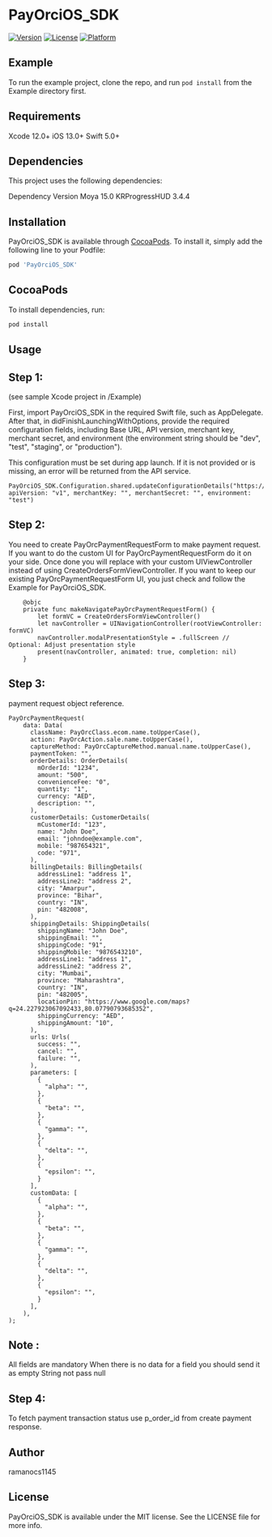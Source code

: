 # PayOrciOS_SDK

[![Version](https://img.shields.io/cocoapods/v/PayOrciOS_SDK.svg?style=flat)](https://cocoapods.org/pods/PayOrciOS_SDK)
[![License](https://img.shields.io/cocoapods/l/PayOrciOS_SDK.svg?style=flat)](https://cocoapods.org/pods/PayOrciOS_SDK)
[![Platform](https://img.shields.io/cocoapods/p/PayOrciOS_SDK.svg?style=flat)](https://cocoapods.org/pods/PayOrciOS_SDK)

## Example

To run the example project, clone the repo, and run `pod install` from the Example directory first.


## Requirements

Xcode 12.0+
iOS   13.0+
Swift 5.0+


## Dependencies

This project uses the following dependencies:

Dependency    Version
Moya             15.0
KRProgressHUD    3.4.4


## Installation

PayOrciOS_SDK is available through [CocoaPods](https://cocoapods.org). To install
it, simply add the following line to your Podfile:

```ruby
pod 'PayOrciOS_SDK'
```

## CocoaPods
To install dependencies, run:
```bash
pod install
```

## Usage

## Step 1:

(see sample Xcode project in /Example)

First, import PayOrciOS_SDK in the required Swift file, such as AppDelegate.
After that, in didFinishLaunchingWithOptions, provide the required configuration fields, including Base URL, API version, merchant key, merchant secret, and environment (the environment string should be "dev", "test", "staging", or "production").

This configuration must be set during app launch.
If it is not provided or is missing, an error will be returned from the API service.

```
PayOrciOS_SDK.Configuration.shared.updateConfigurationDetails("https://example.com/api/", apiVersion: "v1", merchantKey: "", merchantSecret: "", environment: "test")
```

## Step 2:

You need to create PayOrcPaymentRequestForm to make payment request. If you want to do the custom UI for PayOrcPaymentRequestForm do it on your side. Once done you will replace with your custom UIViewController instead of using CreateOrdersFormViewController. If you want to keep our existing PayOrcPaymentRequestForm UI, you just check and follow the Example for PayOrciOS_SDK. 

```
    @objc
    private func makeNavigatePayOrcPaymentRequestForm() {
        let formVC = CreateOrdersFormViewController()
        let navController = UINavigationController(rootViewController: formVC)
        navController.modalPresentationStyle = .fullScreen // Optional: Adjust presentation style
        present(navController, animated: true, completion: nil)
    }
```

## Step 3:

payment request object reference.

```
PayOrcPaymentRequest(
    data: Data(
      className: PayOrcClass.ecom.name.toUpperCase(),
      action: PayOrcAction.sale.name.toUpperCase(),
      captureMethod: PayOrcCaptureMethod.manual.name.toUpperCase(),
      paymentToken: "",
      orderDetails: OrderDetails(
        mOrderId: "1234",
        amount: "500",
        convenienceFee: "0",
        quantity: "1",
        currency: "AED",
        description: "",
      ),
      customerDetails: CustomerDetails(
        mCustomerId: "123",
        name: "John Doe",
        email: "johndoe@example.com",
        mobile: "987654321",
        code: "971",
      ),
      billingDetails: BillingDetails(
        addressLine1: "address 1",
        addressLine2: "address 2",
        city: "Amarpur",
        province: "Bihar",
        country: "IN",
        pin: "482008",
      ),
      shippingDetails: ShippingDetails(
        shippingName: "John Doe",
        shippingEmail: "",
        shippingCode: "91",
        shippingMobile: "9876543210",
        addressLine1: "address 1",
        addressLine2: "address 2",
        city: "Mumbai",
        province: "Maharashtra",
        country: "IN",
        pin: "482005",
        locationPin: "https://www.google.com/maps?q=24.227923067092433,80.07790793685352",
        shippingCurrency: "AED",
        shippingAmount: "10",
      ),
      urls: Urls(
        success: "",
        cancel: "",
        failure: "",
      ),
      parameters: [
        {
          "alpha": "",
        },
        {
          "beta": "",
        },
        {
          "gamma": "",
        },
        {
          "delta": "",
        },
        {
          "epsilon": "",
        }
      ],
      customData: [
        {
          "alpha": "",
        },
        {
          "beta": "",
        },
        {
          "gamma": "",
        },
        {
          "delta": "",
        },
        {
          "epsilon": "",
        }
      ],
    ),
);
```

## Note :

All fields are mandatory
When there is no data for a field you should send it as empty String not pass null


## Step 4:

To fetch payment transaction status use p_order_id from create payment response.



## Author

ramanocs1145


## License

PayOrciOS_SDK is available under the MIT license. See the LICENSE file for more info.
